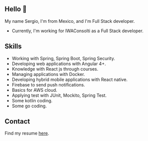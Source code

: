## Hello 👋

My name Sergio, I'm from Mexico, and I'm Full Stack developer.

* Currently, I'm working for IWAConsolti as a Full Stack developer.

## Skills

* Working with Spring, Spring Boot, Spring Security.
* Developing web applications with Angular 4+.
* Knowledge with React js through courses.
* Managing applications with Docker.
* Developing hybrid mobile applications with React native.
* Firebase to send push notifications.
* Basics for AWS cloud.
* Applying test with JUnit, Mockito, Spring Test.
* Some kotlin coding.
* Some go coding.

## Contact
Find my resume [here](https://drive.google.com/file/d/19l2oLnp3FN_prxUBAQAARL_Zc_HARVCq/view?usp=sharing).